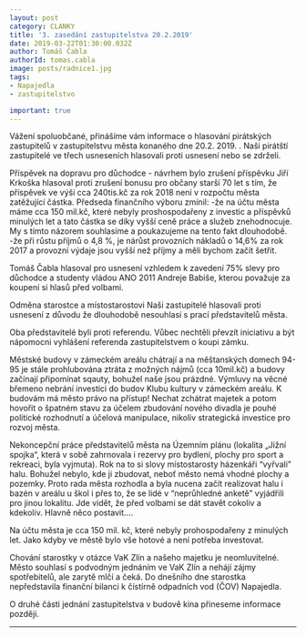 ```yaml
---
layout: post
category: CLANKY
title: '3. zasedání zastupitelstva 20.2.2019'
date: 2019-03-22T01:30:00.032Z
author: Tomáš Čabla
authorId: tomas.cabla
image: posts/radnice1.jpg
tags: 
- Napajedla 
- zastupitelstvo

important: true
---
```


Vážení spoluobčané, přinášíme vám informace o hlasování pirátských zastupitelů v zastupitelstvu města konaného dne 20.2. 2019.
.
Naši pirátští zastupitelé ve třech usneseních hlasovali proti usnesení nebo se zdrželi.
 
Příspěvek na dopravu pro důchodce - návrhem bylo zrušení příspěvku
Jiří Krkoška hlasoval proti zrušení bonusu pro občany starší 70 let s tím, že příspěvek ve výši cca 240tis.kč za rok 2018 není v rozpočtu města zatěžující částka. Předseda finančního výboru zmínil: 
-že na účtu města máme cca 150 mil.kč, které nebyly proshospodařeny z investic a příspěvků minulých let a tato částka se díky vyšší ceně práce a služeb znehodnocuje. My s tímto názorem souhlasíme a poukazujeme na tento fakt dlouhodobě. 
-že při růstu příjmů o 4,8 %, je nárůst provozních nákladů o 14,6% za rok 2017 a provozní výdaje jsou vyšší než příjmy a měli bychom začít šetřit. 

Tomáš Čabla hlasoval pro usnesení vzhledem k zavedení 75% slevy pro důchodce a studenty vládou ANO 2011 Andreje Babiše, kterou považuje za koupení si hlasů před volbami. 




Odměna starostce a místostarostovi
Naši zastupitelé hlasovali proti usnesení z důvodu že dlouhodobě nesouhlasí s prací představitelů města.

Oba představitelé byli proti referendu. Vůbec nechtěli převzít iniciativu a být nápomocni vyhlášení referenda zastupitelstvem o koupi zámku.

Městské budovy v zámeckém areálu chátrají a na měštanských domech 94-95  je stále prohlubována ztráta z možných nájmů (cca 10mil.kč) a budovy začínají připomínat sqauty, bohužel naše jsou prázdné. Výmluvy na věcné břemeno nebrání investici do budov Klubu kultury v zámeckém areálu. K budovám má město právo na přístup! Nechat zchátrat majetek a potom hovořit o špatném stavu za účelem zbudování nového divadla je pouhé politické rozhodnutí a účelová manipulace, nikoliv strategická investice pro rozvoj města. 

Nekoncepční práce představitelů města na Územním plánu (lokalita „Jižní spojka“, která v sobě zahrnovala i rezervy pro bydlení, plochy pro sport a rekreaci, byla vyjmuta). Rok na to si slovy místostarosty házenkáři “vyřvali” halu. 
Bohužel nebylo, kde ji zbudovat, neboť město nemá vhodné plochy a pozemky. Proto rada města rozhodla a byla nucena začít realizovat halu i bazén v areálu u škol i přes to, že se lidé v “neprůhledné anketě” vyjádřili pro jinou lokalitu. Jde vidět, že před volbami se dát stavět cokoliv a kdekoliv. Hlavně něco postavit…. 

Na účtu města je cca 150 mil. kč, které nebyly prohospodařeny z minulých let. Jako kdyby ve městě bylo vše hotové a není potřeba investovat.

Chování starostky v otázce VaK Zlín a našeho majetku je neomluvitelné. Město souhlasí s podvodným jednáním ve VaK Zlín a nehájí zájmy spotřebitelů, ale zarytě mlčí a čeká. Do dnešního dne starostka nepředstavila finanční bilanci k čístírně odpadních vod (ČOV) Napajedla.

O druhé části jednání zastupitelstva v budově kina přineseme informace později.



---
